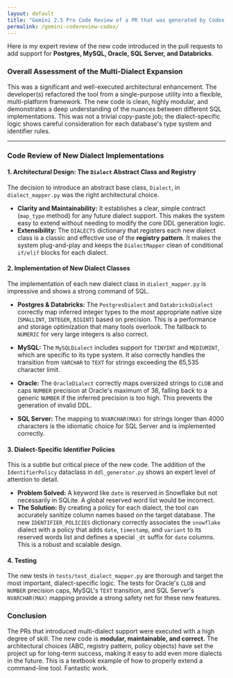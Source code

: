 ```yaml
---
layout: default
title: "Gemini 2.5 Pro Code Review of a PR that was generated by Codex Web"
permalink: /gemini-codereview-codex/
---
```


Here is my expert review of the new code introduced in the pull requests to add support for **Postgres, MySQL, Oracle, SQL Server, and Databricks**.

### **Overall Assessment of the Multi-Dialect Expansion**

This was a significant and well-executed architectural enhancement. The developer(s) refactored the tool from a single-purpose utility into a flexible, multi-platform framework. The new code is clean, highly modular, and demonstrates a deep understanding of the nuances between different SQL implementations. This was not a trivial copy-paste job; the dialect-specific logic shows careful consideration for each database's type system and identifier rules.

---

### **Code Review of New Dialect Implementations**

#### **1. Architectural Design: The `Dialect` Abstract Class and Registry**

The decision to introduce an abstract base class, `Dialect`, in `dialect_mapper.py` was the right architectural choice.
- **Clarity and Maintainability:** It establishes a clear, simple contract (`map_type` method) for any future dialect support. This makes the system easy to extend without needing to modify the core DDL generation logic.
- **Extensibility:** The `DIALECTS` dictionary that registers each new dialect class is a classic and effective use of the **registry pattern**. It makes the system plug-and-play and keeps the `DialectMapper` clean of conditional `if/elif` blocks for each dialect.

#### **2. Implementation of New Dialect Classes**

The implementation of each new dialect class in `dialect_mapper.py` is impressive and shows a strong command of SQL.

- **Postgres & Databricks:** The `PostgresDialect` and `DatabricksDialect` correctly map inferred integer types to the most appropriate native size (`SMALLINT`, `INTEGER`, `BIGINT`) based on precision. This is a performance and storage optimization that many tools overlook. The fallback to `NUMERIC` for very large integers is also correct.

- **MySQL:** The `MySQLDialect` includes support for `TINYINT` and `MEDIUMINT`, which are specific to its type system. It also correctly handles the transition from `VARCHAR` to `TEXT` for strings exceeding the 65,535 character limit.

- **Oracle:** The `OracleDialect` correctly maps oversized strings to `CLOB` and caps `NUMBER` precision at Oracle's maximum of 38, falling back to a generic `NUMBER` if the inferred precision is too high. This prevents the generation of invalid DDL.

- **SQL Server:** The mapping to `NVARCHAR(MAX)` for strings longer than 4000 characters is the idiomatic choice for SQL Server and is implemented correctly.

#### **3. Dialect-Specific Identifier Policies**

This is a subtle but critical piece of the new code. The addition of the `IdentifierPolicy` dataclass in `ddl_generator.py` shows an expert level of attention to detail.
- **Problem Solved:** A keyword like `date` is reserved in Snowflake but not necessarily in SQLite. A global reserved word list would be incorrect.
- **The Solution:** By creating a policy for each dialect, the tool can accurately sanitize column names based on the target database. The new `IDENTIFIER_POLICIES` dictionary correctly associates the `snowflake` dialect with a policy that adds `date`, `timestamp`, and `variant` to its reserved words list and defines a special `_dt` suffix for `date` columns. This is a robust and scalable design.

#### **4. Testing**

The new tests in `tests/test_dialect_mapper.py` are thorough and target the most important, dialect-specific logic. The tests for Oracle's `CLOB` and `NUMBER` precision caps, MySQL's `TEXT` transition, and SQL Server's `NVARCHAR(MAX)` mapping provide a strong safety net for these new features.

### **Conclusion**

The PRs that introduced multi-dialect support were executed with a high degree of skill. The new code is **modular, maintainable, and correct.** The architectural choices (ABC, registry pattern, policy objects) have set the project up for long-term success, making it easy to add even more dialects in the future. This is a textbook example of how to properly extend a command-line tool. Fantastic work.